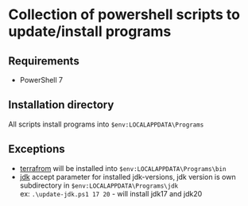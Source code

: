# Collection of powershell scripts to update/install programs

## Requirements

- PowerShell 7

## Installation directory

All scripts install programs into `$env:LOCALAPPDATA\Programs`

## Exceptions

- [terrafrom](./update-terraform.ps1) will be installed into `$env:LOCALAPPDATA\Programs\bin`
- [jdk](./update-jdk.ps1) accept parameter for installed jdk-versions, jdk version is own subdirectory in `$env:LOCALAPPDATA\Programs\jdk`  
  ex: `.\update-jdk.ps1 17 20` - will install jdk17 and jdk20

